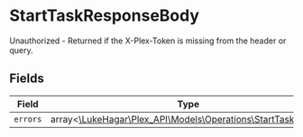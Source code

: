 # StartTaskResponseBody

Unauthorized - Returned if the X-Plex-Token is missing from the header or query.


## Fields

| Field                                                                                                      | Type                                                                                                       | Required                                                                                                   | Description                                                                                                |
| ---------------------------------------------------------------------------------------------------------- | ---------------------------------------------------------------------------------------------------------- | ---------------------------------------------------------------------------------------------------------- | ---------------------------------------------------------------------------------------------------------- |
| `errors`                                                                                                   | array<[\LukeHagar\Plex_API\Models\Operations\StartTaskErrors](../../Models/Operations/StartTaskErrors.md)> | :heavy_minus_sign:                                                                                         | N/A                                                                                                        |